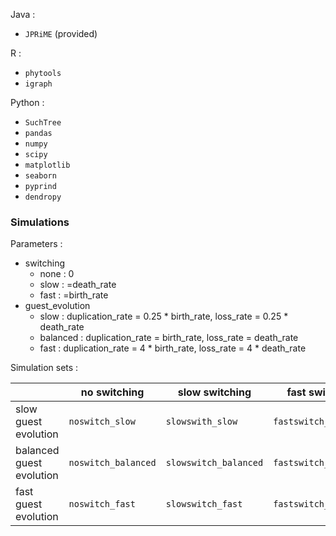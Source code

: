 
Java :
* `JPRiME` (provided)

R :
* `phytools`
* `igraph`

Python :
* `SuchTree`
* `pandas`
* `numpy`
* `scipy`
* `matplotlib`
* `seaborn`
* `pyprind`
* `dendropy`

### Simulations

Parameters :
* switching
  * none : 0
  * slow : =death_rate 
  * fast : =birth_rate
* guest_evolution
  * slow : duplication_rate = 0.25 * birth_rate, loss_rate = 0.25 * death_rate
  * balanced : duplication_rate = birth_rate, loss_rate = death_rate
  * fast : duplication_rate = 4 * birth_rate, loss_rate = 4 * death_rate

Simulation sets :

|                          | no switching        | slow switching        | fast switching        |
| ------------------------ | ------------------- | --------------------- | --------------------- |
| slow guest evolution     | `noswitch_slow`     | `slowswith_slow`      | `fastswitch_slow`     |
| balanced guest evolution | `noswitch_balanced` | `slowswitch_balanced` | `fastswitch_balanced` |
| fast guest evolution     | `noswitch_fast`     | `slowswitch_fast`     | `fastswitch_fast`     |
